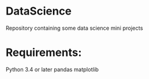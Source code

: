 # DataScience
Repository containing some data science mini projects

Requirements:
=============
Python 3.4 or later
pandas
matplotlib
